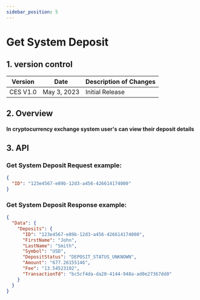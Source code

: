 ```yaml
---
sidebar_position: 5
---
```


# Get System Deposit

## 1. version control

| Version  | Date        | Description of Changes |
| -------- | ----------- | ---------------------- |
| CES V1.0 | May 3, 2023 | Initial Release        |

## 2. Overview

#### In cryptocurrency exchange system user's can view their deposit details

## 3. API

### Get System Deposit Request example:

```json
{
  "ID": "123e4567-e89b-12d3-a456-426614174000"
}
```
### Get System Deposit Response example:

```json
{
  "Data": {
    "Deposits": {
      "ID": "123e4567-e89b-12d3-a456-426614174000",
      "FirstName": "John",
      "LastName": "Smith",
      "Symbol": "USD",
      "DepositStatus": "DEPOSIT_STATUS_UNKNOWN",
      "Amount": "677.26155146",
      "Fee": "13.54523102",
      "TransactionTd": "bc5cf4da-da20-4144-948a-ad0e27367dd0"
    }
  }
}
```
